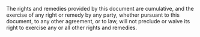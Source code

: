 The rights and remedies provided by this document are cumulative, and the exercise of any right or remedy by any party, whether pursuant to this document, to any other agreement, or to law, will not preclude or waive its right to exercise any or all other rights and remedies.